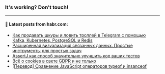 ### It's working? Don't touch!

---
<!--
#### 🛠️ Technical stack:

![C++](https://img.shields.io/badge/C++-informational?logo=c%2B%2B&style=flat&logoColor=white&color=9C033A)
![Java](https://img.shields.io/badge/Java-informational?logo=java&style=flat&logoColor=white&color=007396)
![Kotlin](https://img.shields.io/badge/Kotlin-informational?logo=Kotlin&style=flat&logoColor=white&color=0095D5)
![JS](https://img.shields.io/badge/JS-informational?logo=javaScript&style=flat&logoColor=black&color=F7Df1E) <br>
![HTML5](https://img.shields.io/badge/HTML5-informational?logo=html5&style=flat&logoColor=white&color=E34F26)
![CSS3](https://img.shields.io/badge/CSS3-informational?logo=css3&style=flat&logoColor=white&color=157286)
![Sass](https://img.shields.io/badge/Saas-informational?logo=sass&style=flat&logoColor=white&color=hotpink)
![PHP](https://img.shields.io/badge/PHP-informational?logo=php&style=flat&logoColor=white&color=777BB4) <br>
![WebPAck](https://img.shields.io/badge/WebPack-informational?logo=webPack&style=flat&logoColor=white&color=FF6F00)
![Bootstrap](https://img.shields.io/badge/Bootstrap-informational?logo=Bootstrap&style=flat&logoColor=white&color=7952B3)
![MySQL](https://img.shields.io/badge/MySQL-informational?logo=MySQL&style=flat&logoColor=white&color=00f) <br>
![NodeJS](https://img.shields.io/badge/NodeJS-informational?logo=node.js&style=flat&logoColor=white&color=43853D)
![Spring](https://img.shields.io/badge/Spring-informational?logo=Spring&style=flat&logoColor=white&color=0A9EDC)
![Angular](https://img.shields.io/badge/Vue-informational?logo=vue.js&style=flat&logoColor=white&color=red)
![Git](https://img.shields.io/badge/Git-informational?logo=git&style=flat&logoColor=white&color=darkorange)

___
-->

#### 💬 Latest posts from habr.com:

<!-- BLOG-POST-LIST:START -->
- [Как продавать шкуры и ловить троллей в Telegram с помощью Kafka, Kubernetes, PostgreSQL и Redis](https://habr.com/ru/post/675792/?utm_source=habrahabr&utm_medium=rss&utm_campaign=675792)
- [Расширенная визуализация связанных данных. Простые инструменты для простых задач](https://habr.com/ru/post/675780/?utm_source=habrahabr&utm_medium=rss&utm_campaign=675780)
- [AssertJ как способ значительно улучшить код ваших тестов](https://habr.com/ru/post/675778/?utm_source=habrahabr&utm_medium=rss&utm_campaign=675778)
- [Всё о cookies в свете GDPR и не только](https://habr.com/ru/post/675742/?utm_source=habrahabr&utm_medium=rss&utm_campaign=675742)
- [[Перевод] Сравнение JavaScript операторов typeof и insanceof](https://habr.com/ru/post/675746/?utm_source=habrahabr&utm_medium=rss&utm_campaign=675746)
<!-- BLOG-POST-LIST:END -->
